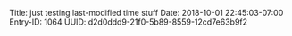 Title: just testing last-modified time stuff
Date: 2018-10-01 22:45:03-07:00
Entry-ID: 1064
UUID: d2d0ddd9-21f0-5b89-8559-12cd7e63b9f2

